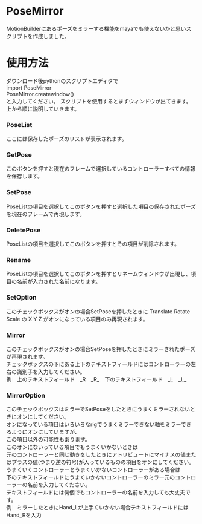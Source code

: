 # PoseMirror
MotionBuilderにあるポーズをミラーする機能をmayaでも使えないかと思いスクリプトを作成しました。

# 使用方法  
ダウンロード後pythonのスクリプトエディタで   
import PoseMirror   
PoseMirror.createwindow()   
と入力してください。
スクリプトを使用するとまずウィンドウが出てきます。  
上から順に説明していきます。

### PoseList
ここには保存したポーズのリストが表示されます。

### GetPose  
このボタンを押すと現在のフレームで選択しているコントローラーすべての情報を保存します。

### SetPose
PoseListの項目を選択してこのボタンを押すと選択した項目の保存されたポーズを現在のフレームで再現します。

### DeletePose
PoseListの項目を選択してこのボタンを押すとその項目が削除されます。

### Rename
PoseListの項目を選択してこのボタンを押すとリネームウィンドウが出現し、項目の名前が入力された名前になります。

### SetOption
このチェックボックスがオンの場合SetPoseを押したときに Translate Rotate Scale の X Y Z がオンになっている項目のみ再現されます。

### Mirror
このチェックボックスがオンの場合SetPoseを押したときにミラーされたポーズが再現されます。   
チェックボックスの下にある上下のテキストフィールドにはコントローラーの左右の識別子を入力してください。   
例　上のテキストフィールド　_R　\_R\_　下のテキストフィールド　_L　\_L\_

### MirrorOption
このチェックボックスはミラーでSetPoseをしたときにうまくミラーされないときにオンにしてください。   
オンになっている項目はいろいろなrigでうまくミラーできない軸をミラーできるようにオンにしていますが、   
この項目以外の可能性もあります。   
このオンにないっている項目でもうまくいかないときは   
元のコントローラーと同じ動きをしたときにアトリビュートにマイナスの値またはプラスの値(つまり逆の符号)が入っているものの項目をオンにしてください。   
うまくいくコントローラーとうまくいかないコントローラーがある場合は   
下のテキストフィールドにうまくいかないコントローラーのミラー元のコントローラーの名前を入力してください。   
テキストフィールドには何個でもコントローラーの名前を入力しても大丈夫です。   
例　ミラーしたときにHand_Lが上手くいかない場合テキストフィールドにはHand_Rを入力   


